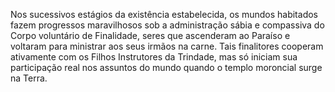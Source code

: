 ﻿Nos sucessivos estágios da existência estabelecida, os mundos habitados fazem progressos maravilhosos sob a administração sábia e compassiva do Corpo voluntário de Finalidade, seres que ascenderam ao Paraíso e voltaram para ministrar aos seus irmãos na carne. Tais finalitores cooperam ativamente com os Filhos Instrutores da Trindade, mas só iniciam sua participação real nos assuntos do mundo quando o templo moroncial surge na Terra.